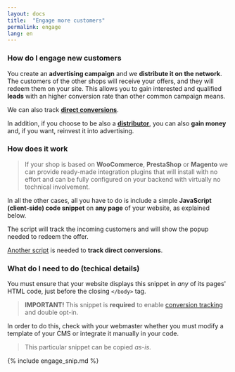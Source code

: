 ```yaml
---
layout: docs
title:  "Engage more customers"
permalink: engage
lang: en
---
```

### How do I engage new customers

You create an **advertising campaign** and we **distribute it on the network**. The customers of the other shops will receive your offers, and they will redeem them on your site. 
This allows you to gain interested and qualified **leads** with an higher conversion rate than other common campaign means.

We can also track [**direct conversions**](/conversions-tracking).

In addition, if you choose to be also a [**distributor**](/monetize), you can also **gain money** and, if you want, reinvest it into advertising.

### How does it work

> If your shop is based on **WooCommerce**, **PrestaShop** or **Magento** we can provide ready-made integration plugins that will install with no effort and can be fully configured on your backend with virtually no technical involvement.

In all the other cases, all you have to do is include a simple **JavaScript (client-side) code snippet** on **any page** of your website, as explained below.

The script will track the incoming customers and will show the popup needed to redeem the offer.

[Another script](/conversions-tracking) is needed to **track direct conversions**.

### What do I need to do (techical details)

You must ensure that your website displays this snippet in *any* of its pages' HTML code, just before the closing `</body>` tag.

> **IMPORTANT!** This snippet is **required** to enable <a href="/conversions-tracking">conversion tracking</a> and double opt-in.

In order to do this, check with your webmaster whether you must modify a template of your CMS or integrate it manually in your code.

> This particular snippet can be copied *as-is*.

{% include engage_snip.md %}